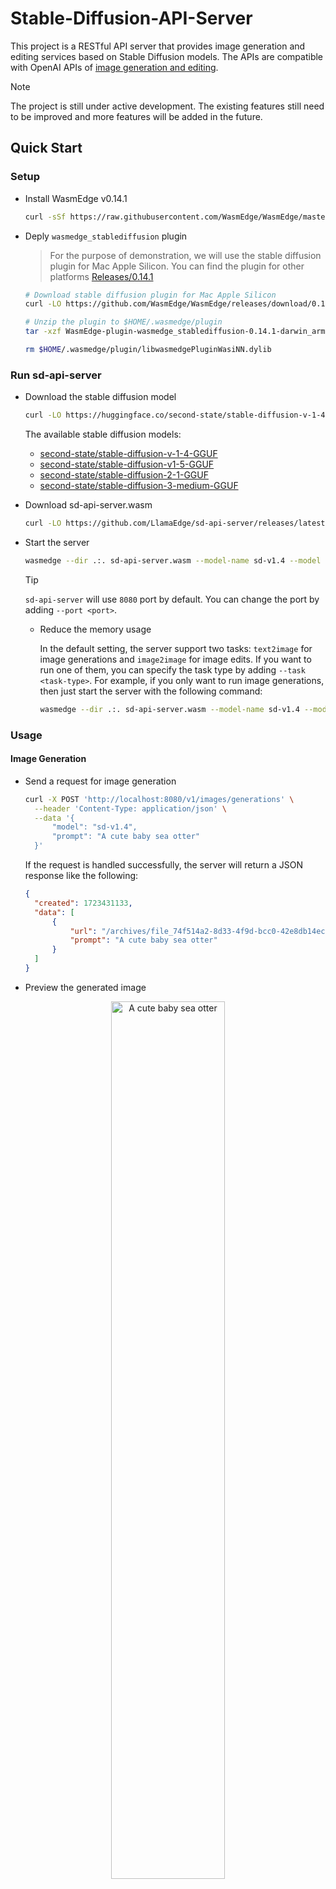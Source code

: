 # Stable-Diffusion-API-Server

This project is a RESTful API server that provides image generation and editing services based on Stable Diffusion models. The APIs are compatible with OpenAI APIs of [image generation and editing](https://platform.openai.com/docs/api-reference/images).

> [!NOTE]
> The project is still under active development. The existing features still need to be improved and more features will be added in the future.

## Quick Start

### Setup

- Install WasmEdge v0.14.1

  ```bash
  curl -sSf https://raw.githubusercontent.com/WasmEdge/WasmEdge/master/utils/install_v2.sh | bash -s -- -v 0.14.1
  ```

- Deply `wasmedge_stablediffusion` plugin

  > For the purpose of demonstration, we will use the stable diffusion plugin for Mac Apple Silicon. You can find the plugin for other platforms [Releases/0.14.1](https://github.com/WasmEdge/WasmEdge/releases/tag/0.14.1)

  ```bash
  # Download stable diffusion plugin for Mac Apple Silicon
  curl -LO https://github.com/WasmEdge/WasmEdge/releases/download/0.14.1/WasmEdge-plugin-wasmedge_stablediffusion-0.14.1-darwin_arm64.tar.gz

  # Unzip the plugin to $HOME/.wasmedge/plugin
  tar -xzf WasmEdge-plugin-wasmedge_stablediffusion-0.14.1-darwin_arm64.tar.gz -C $HOME/.wasmedge/plugin

  rm $HOME/.wasmedge/plugin/libwasmedgePluginWasiNN.dylib
  ```

### Run sd-api-server

- Download the stable diffusion model

  ```bash
  curl -LO https://huggingface.co/second-state/stable-diffusion-v-1-4-GGUF/resolve/main/stable-diffusion-v1-4-Q8_0.gguf
  ```

  The available stable diffusion models:

  - [second-state/stable-diffusion-v-1-4-GGUF](https://huggingface.co/second-state/stable-diffusion-v-1-4-GGUF)
  - [second-state/stable-diffusion-v1-5-GGUF](https://huggingface.co/second-state/stable-diffusion-v1-5-GGUF)
  - [second-state/stable-diffusion-2-1-GGUF](https://huggingface.co/second-state/stable-diffusion-2-1-GGUF)
  - [second-state/stable-diffusion-3-medium-GGUF](https://huggingface.co/second-state/stable-diffusion-3-medium-GGUF)

- Download sd-api-server.wasm

  ```bash
  curl -LO https://github.com/LlamaEdge/sd-api-server/releases/latest/download/sd-api-server.wasm
  ```

- Start the server

  ```bash
  wasmedge --dir .:. sd-api-server.wasm --model-name sd-v1.4 --model stable-diffusion-v1-4-Q8_0.gguf
  ```

  > [!TIP]
  > `sd-api-server` will use `8080` port by default. You can change the port by adding `--port <port>`.

  - Reduce the memory usage

    In the default setting, the server support two tasks:  `text2image` for image generations and `image2image` for image edits. If you want to run one of them, you can specify the task type by adding `--task <task-type>`. For example, if you only want to run image generations, then just start the server with the following command:

    ```bash
    wasmedge --dir .:. sd-api-server.wasm --model-name sd-v1.4 --model stable-diffusion-v1-4-Q8_0.gguf --task text2image
    ```

### Usage

#### Image Generation

- Send a request for image generation

  ```bash
  curl -X POST 'http://localhost:8080/v1/images/generations' \
    --header 'Content-Type: application/json' \
    --data '{
        "model": "sd-v1.4",
        "prompt": "A cute baby sea otter"
    }'
  ```

  If the request is handled successfully, the server will return a JSON response like the following:

  ```json
  {
    "created": 1723431133,
    "data": [
        {
            "url": "/archives/file_74f514a2-8d33-4f9d-bcc0-42e8db14ecbc/output.png",
            "prompt": "A cute baby sea otter"
        }
    ]
  }
  ```

- Preview the generated image

<div align=center>
<img src="image/otter.png" alt="A cute baby sea otter" width="60%" />
</div>

#### Image Editing

- Send a request for image editing

  ```bash
  curl --location 'http://localhost:8080/v1/images/edits' \
    --form 'image=@"otter.png"' \
    --form 'prompt="A cute baby sea otter with blue eyes"'
  ```

  If the request is handled successfully, the server will return a JSON response like the below. To preview or download the generated image, copy and paste the URL to your browser.

  ```json
  {
    "created": 1723432689,
    "data": [
        {
            "url": "http://localhost:8080/v1/files/download/file_554e4d53-6072-4988-83e6-fe684655a734"
            "prompt": "A cute baby sea otter with blue eyes"
        }
    ]
  }
  ```

- Preview the edited image

<div align=center>
<img src="image/otter_blue_eyes.png" alt="A cute baby sea otter with blue eyes" width="60%" />
</div>

## Build

- For **Linux users**

  ```bash
  cargo build --release
  ```

- For **macOS users**

  - Download the `wasi-sdk` from the [official website](https://github.com/WebAssembly/wasi-sdk/releases) and unzip it to the directory you want.

  - Build the project

    ```bash
    export WASI_SDK_PATH=/path/to/wasi-sdk
    export CC="${WASI_SDK_PATH}/bin/clang --sysroot=${WASI_SDK_PATH}/share/wasi-sysroot"
    cargo clean
    cargo update
    cargo build --release
    ```

If the build process is successful, `sd-api-server.wasm` will be generated in `target/wasm32-wasip1/release/`.

### CLI Options

```bash
$ wasmedge target/wasm32-wasip1/release/sd-api-server.wasm -h

LlamaEdge-Stable-Diffusion API Server

Usage: sd-api-server.wasm [OPTIONS] --model-name <MODEL_NAME> <--model <MODEL>|--diffusion-model <DIFFUSION_MODEL>>

Options:
  -m, --model-name <MODEL_NAME>
          Sets the model name
      --model <MODEL>
          Path to full model [default: ]
      --diffusion-model <DIFFUSION_MODEL>
          Path to the standalone diffusion model file [default: ]
      --vae <VAE>
          Path to vae [default: ]
      --clip-l <CLIP_L>
          Path to the clip-l text encoder [default: ]
      --t5xxl <T5XXL>
          Path to the the t5xxl text encoder [default: ]
      --lora-model-dir <LORA_MODEL_DIR>
          Path to the lora model directory
      --control-net <CONTROL_NET>
          Path to control net model
      --control-net-cpu
          Keep controlnet on cpu (for low vram)
      --threads <THREADS>
          Number of threads to use during computation. Default is -1, which means to use all available threads [default: -1]
      --clip-on-cpu
          Keep clip on cpu (for low vram)
      --vae-on-cpu
          Keep vae on cpu (for low vram)
      --task <TASK>
          Task type [default: full] [possible values: text2image, image2image, full]
      --socket-addr <SOCKET_ADDR>
          Socket address of LlamaEdge API Server instance. For example, `0.0.0.0:8080`
      --port <PORT>
          Port number [default: 8080]
      --download-url-prefix <DOWNLOAD_URL_PREFIX>
          Download URL prefix, format: `http(s)://{IPv4_address}:{port}` or `http(s)://{domain}:{port}`
  -h, --help
          Print help (see more with '--help')
  -V, --version
          Print version
```
